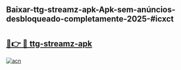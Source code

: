 ## Baixar-ttg-streamz-apk-Apk-sem-anúncios-desbloqueado-completamente-2025-#icxct

# <h2><a href="https://ainizakaria.my?title=ttg-streamz-apk&ref=20M">🔗👉 🔴 ttg-streamz-apk</a></h2>

[![acn](https://github.com/user-attachments/assets/0f9c940e-d8b0-45ae-aac7-cd30a18b3e1c)](https://ainizakaria.my?title=ttg-streamz-apk&ref=20M)

